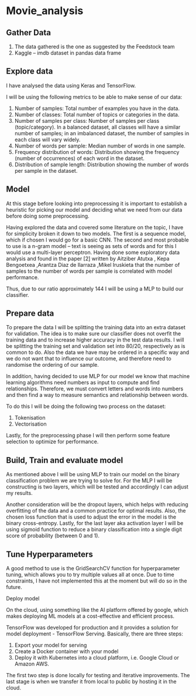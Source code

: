 # Movie_analysis
## Gather Data

1) The data gathered is the one as suggested by the Feedstock team
2) Kaggle – imdb dataset in pandas data frame

## Explore data

I have analysed the data using Keras and TensorFlow.

I will be using the following metrics to be able to make sense of our data:

1.	Number of samples: Total number of examples you have in the data.
2.	Number of classes: Total number of topics or categories in the data.
3.	Number of samples per class: Number of samples per class (topic/category). In a balanced dataset, all classes will have a similar number of samples; in an imbalanced dataset, the number of samples in each class will vary widely.
4.	Number of words per sample: Median number of words in one sample.
5.	Frequency distribution of words: Distribution showing the frequency (number of occurrences) of each word in the dataset.
6.	Distribution of sample length: Distribution showing the number of words per sample in the dataset.


## Model

At this stage before looking into preprocessing it is important to establish a heuristic for picking our model and deciding what we need from our data before doing some preprocessing.

Having explored the data and covered some literature on the topic, I have for simplicity broken it down to two models.  The first is a sequence model, which if chosen I would go for a basic CNN.  The second and most probable to use is a n-gram model – text is seeing as sets of words and for this I would use a multi-layer perceptron.  Having done some exploratory data analysis and found in the paper [2] written by Aitziber Atutxa , Kepa Bengoetxea ,Arantza Diaz de Ilarraza ,Mikel Iruskieta that the number of  samples to the number of words per sample is correlated with model performance.  

Thus, due to our ratio approximately 144 I will be using a MLP to build our classifier.

## Prepare data

To prepare the data I will be splitting the training data into an extra dataset for validation.  The idea is to make sure our classifier does not overfit the training data and to increase higher accuracy in the test data results.  I will be splitting the training set and validation set into 80/20, respectively as is common to do.  Also the data we have may be ordered in a specific way and we do not want that to influence our outcome, and therefore need to randomise the ordering of our sample.  

In addition, having decided to use MLP for our model we know that machine learning algorithms need numbers as input to compute and find relationships.  Therefore, we must convert letters and words into numbers and then find a way to measure semantics and relationship between words.

To do this I will be doing the following two process on the dataset:

1.	Tokenisation
2.	Vectorisation

Lastly, for the preprocessing phase I will then perform some feature selection to optimize for performance. 





## Build, Train and evaluate model

As mentioned above I will be using MLP to train our model on the binary classification problem we are trying to solve for.  For the MLP I will be constructing is two layers, which will be tested and accordingly I can adjust my results.

Another consideration will be the dropout layers, which helps with reducing overfitting of the data and a common practice for optimal results.  Also, the chosen loss function that is used to adjust the error in the model is the binary cross-entropy. Lastly, for the last layer aka activation layer I will be using sigmoid function to reduce a binary classification into a single digit score of probability (between 0 and 1).  



## Tune Hyperparameters

A good method to use is the GridSearchCV function for hyperparameter tuning, which allows you to try multiple values all at once.  Due to time constraints, I have not implemented this at the moment but will do so in the future.

Deploy model



On the cloud, using something like the AI platform offered by google, which makes deploying ML models at a cost-effective and efficient process.

TensorFlow was developed for production and it provides a solution for model deployment - TensorFlow Serving. Basically, there are three steps:

1.	Export your model for serving
2.	Create a Docker container with your model 
3.	Deploy it with Kubernetes into a cloud platform, i.e. Google Cloud or Amazon AWS.

The first two step is done locally for testing and iterative improvements.  The last stage is when we transfer it from local to public by hosting it in the cloud.
